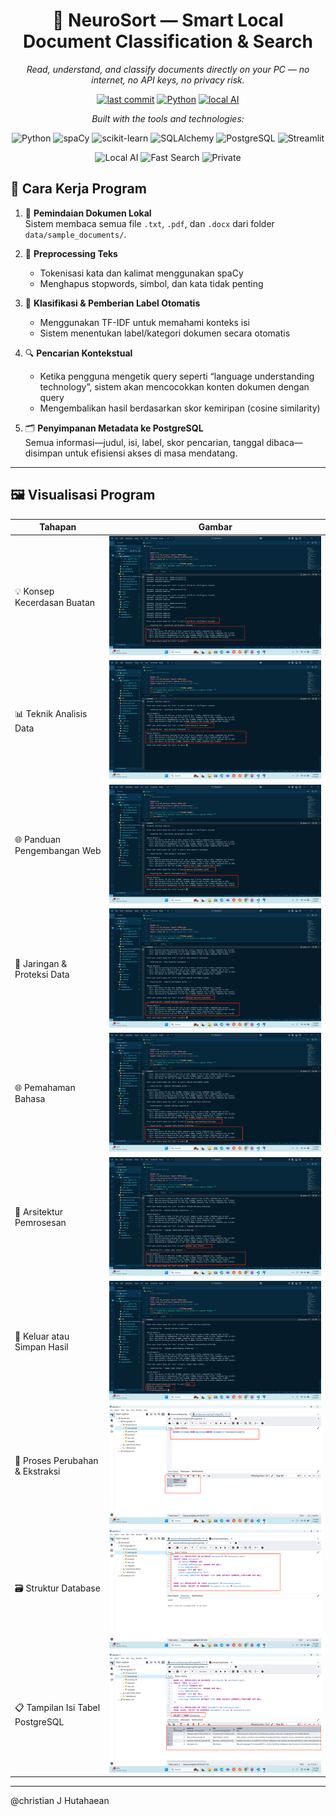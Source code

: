 <div align="center">

# **🧠 NeuroSort — Smart Local Document Classification & Search**

*Read, understand, and classify documents directly on your PC — no internet, no API keys, no privacy risk.*

[![last commit](https://img.shields.io/badge/last%20commit-today-brightgreen)](#)
[![Python](https://img.shields.io/badge/python-100%25-yellow?logo=python&logoColor=white)](#)
[![local AI](https://img.shields.io/badge/runs%20locally-100%25-success)](#)

*Built with the tools and technologies:*

![Python](https://img.shields.io/badge/Python-3.10%2B-3776AB?logo=python&logoColor=white)
![spaCy](https://img.shields.io/badge/spaCy-NLP-00A6E8?logo=spacy&logoColor=white)
![scikit-learn](https://img.shields.io/badge/scikit--learn-TF--IDF-f7931e?logo=scikit-learn&logoColor=white)
![SQLAlchemy](https://img.shields.io/badge/SQLAlchemy-ORM-d74e09?logo=python&logoColor=white)
![PostgreSQL](https://img.shields.io/badge/PostgreSQL-Database-336791?logo=postgresql&logoColor=white)
![Streamlit](https://img.shields.io/badge/Streamlit-Optional%20UI-ff4b4b?logo=streamlit&logoColor=white)

![Local AI](https://img.shields.io/badge/Local%20AI%20Model-💻-important)
![Fast Search](https://img.shields.io/badge/Fast%20TF--IDF%20Search-⚡-success)
![Private](https://img.shields.io/badge/Privacy%20First-🔒-blue)

</div>


## 🔄 Cara Kerja Program

1. 📂 **Pemindaian Dokumen Lokal**  
   Sistem membaca semua file `.txt`, `.pdf`, dan `.docx` dari folder `data/sample_documents/`.

2. 🧹 **Preprocessing Teks**  
   - Tokenisasi kata dan kalimat menggunakan spaCy  
   - Menghapus stopwords, simbol, dan kata tidak penting

3. 🧠 **Klasifikasi & Pemberian Label Otomatis**  
   - Menggunakan TF-IDF untuk memahami konteks isi  
   - Sistem menentukan label/kategori dokumen secara otomatis

4. 🔍 **Pencarian Kontekstual**  
   - Ketika pengguna mengetik query seperti “language understanding technology”, sistem akan mencocokkan konten dokumen dengan query  
   - Mengembalikan hasil berdasarkan skor kemiripan (cosine similarity)

5. 🗂️ **Penyimpanan Metadata ke PostgreSQL**  
   Semua informasi—judul, isi, label, skor pencarian, tanggal dibaca—disimpan untuk efisiensi akses di masa mendatang.

---


## 🖼️ Visualisasi Program

| Tahapan | Gambar |
|--------|--------|
| 💡 Konsep Kecerdasan Buatan | ![](image/ai%20concept.png) |
| 📊 Teknik Analisis Data | ![](image/data%20analysis%20teknik.png) |
| 🌐 Panduan Pengembangan Web | ![](image/website%20development%20guide.png) |
| 🔐 Jaringan & Proteksi Data | ![](image/network%20dan%20data.png) |
| 🌐 Pemahaman Bahasa | ![](image/languange%20understanding.png) |
| 🧠 Arsitektur Pemrosesan | ![](image/common.png) |
| 🚪 Keluar atau Simpan Hasil | ![](image/exit.png) |
| 🔁 Proses Perubahan & Ekstraksi | ![](image/change.png) |
| 🗃️ Struktur Database | ![](image/databases.png) |
| 📋 Tampilan Isi Tabel PostgreSQL | ![](image/tampilan%20isi%20tabel%20document.png) |


---
@christian J Hutahaean

